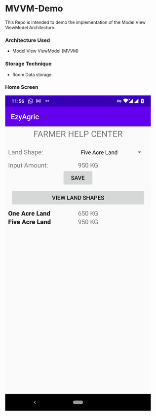 # MVVM-Demo
This Repo is intended to demo the implementation of the Model View ViewModel Architecture.


### Architecture Used
- Model View ViewModel (MVVM)

### Storage Technique
- Room Data storage.

### Home Screen

![SnapShot](/images/homeEzy.png)
